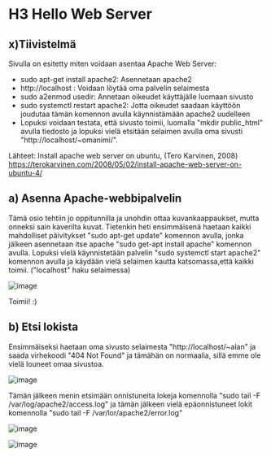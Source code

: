 # H3 Hello Web Server

## x)Tiivistelmä

Sivulla on esitetty miten voidaan asentaa Apache Web Server:
  * sudo apt-get install apache2: Asennetaan apache2
  * http://localhost : Voidaan löytää oma palvelin selaimesta
  * sudo a2enmod usedir: Annetaan oikeudet käyttäjälle luomaan sivusto
  * sudo systemctl restart apache2: Jotta oikeudet saadaan käyttöön joudutaa tämän komennon avulla käynnistämään apache2 uudelleen
  * Lopuksi voidaan testata, että sivusto toimii, luomalla "mkdir public_html" avulla tiedosto ja lopuksi vielä etsitään selaimen avulla oma sivusti "http://localhost/~omanimi/".

Lähteet: Install apache web server on ubuntu, (Tero Karvinen, 2008) https://terokarvinen.com/2008/05/02/install-apache-web-server-on-ubuntu-4/

## a) Asenna Apache-webbipalvelin

Tämä osio tehtiin jo oppitunnilla ja unohdin ottaa kuvankaappaukset, mutta onneksi sain kaverilta kuvat. Tietenkin heti ensimmäisenä haetaan kaikki mahdolliset päivitykset "sudo apt-get update" komennon avulla, jonka jälkeen asennetaan itse apache "sudo get-apt install apache" komennon avulla. Lopuksi vielä käynnistetään palvelin "sudo systemctl start apache2" komennon avulla ja käydään vielä selaimen kautta katsomassa,että kaikki toimii. ("localhost" haku selaimessa)





![image](https://github.com/bgx088/linux-kurssi/assets/143337810/e8d040ed-cf07-4e6e-8c80-aba402ed32d3)

Toimii! :)

## b) Etsi lokista

Ensimmäiseksi haetaan oma sivusto selaimesta "http://localhost/~alan" ja saada virhekoodi "404 Not Found" ja tämähän on normaalia, sillä emme ole vielä louneet omaa sivustoa.

![image](https://github.com/bgx088/linux-kurssi/assets/143337810/872ee4e4-2920-4611-9b6a-687d594c7f72)

Tämän jälkeen menin etsimään onnistuneita lokeja komennolla "sudo tail -F /var/log/apache2/access.log" ja tämän jälkeen vielä epäonnistuneet lokit komennolla "sudo tail -F /var/lor/apache2/error.log"

![image](https://github.com/bgx088/linux-kurssi/assets/143337810/1c54b8b0-4f39-4b75-8136-21821be13069)

![image](https://github.com/bgx088/linux-kurssi/assets/143337810/18e3fbf3-dc15-41d2-a835-a6e8b333953e)





